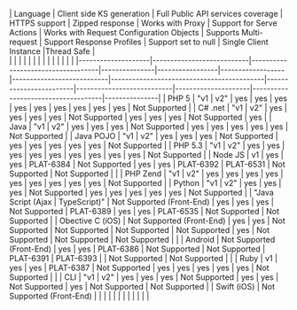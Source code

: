 | Language           | Client side KS generation | Full Public API services coverage | HTTPS support | Zipped response | Works with Proxy | Support for Serve Actions | Works with Request Configuration Objects  | Supports Multi-request | Support Response Profiles | Support set to null | Single Client Instance |Thread Safe |               
|                    |                           |                                   |               |                 |                  |                           |                                           |                        |                           |                     |                                    |               | 
|--------------------|---------------------------|-----------------------------------|---------------|-----------------|------------------|---------------------------|-------------------------------------------|------------------------|---------------------------|---------------------|------------------------------------|---------------| 
| PHP 5              | "v1                       |  v2"                              | yes           | yes             | yes              | yes                       | yes                                       | yes                    | yes                       | yes                 | yes                                | Not Supported | 
| C# .net            | "v1                       |  v2"                              | yes           | yes             | yes              | yes                       | Not Supported                             | yes                    | yes                       | yes                 | Not Supported                      | yes           | 
| Java               | "v1                       |  v2"                              | yes           | yes             | yes              | Not Supported             | yes                                       | yes                    | yes                       | yes                 | yes                                | Not Supported | 
| Java POJO          | "v1                       |  v2"                              | yes           | yes             | yes              | Not Supported             | yes                                       | yes                    | yes                       | yes                 | yes                                | Not Supported | 
| PHP 5.3            | "v1                       |  v2"                              | yes           | yes             | yes              | yes                       | yes                                       | yes                    | yes                       | yes                 | yes                                | Not Supported | 
| Node JS            | v1                        | yes                               | yes           | PLAT-6384       | Not Supported    | yes                       | yes                                       | PLAT-6392              | PLAT-6531                 | Not Supported       | Not Supported                      |               | 
| PHP Zend           | "v1                       |  v2"                              | yes           | yes             | yes              | yes                       | yes                                       | yes                    | yes                       | yes                 | yes                                | Not Supported | 
| Python             | "v1                       |  v2"                              | yes           | yes             | yes              | Not Supported             | yes                                       | yes                    | yes                       | yes                 | yes                                | Not Supported | 
| "Java Script (Ajax |  TypeScript)"             | Not Supported (Front-End)         | yes           | yes             | yes              | Not Supported             | PLAT-6389                                 | yes                    | yes                       | PLAT-6535           | Not Supported                      | Not Supported | 
| Obective C (iOS)   | Not Supported (Front-End) | yes                               | yes           | Not Supported   | Not Supported    | Not Supported             | Not Supported                             | yes                    | Not Supported             | Not Supported       | Not Supported                      |               | 
| Android            | Not Supported (Front-End) | yes                               | yes           | PLAT-6386       | Not Supported    | Not Supported             | PLAT-6391                                 | PLAT-6393              |                           | Not Supported       | Not Supported                      |               | 
| Ruby               | v1                        | yes                               | yes           | PLAT-6387       | Not Supported    | yes                       | yes                                       | yes                    | yes                       | yes                 | Not Supported                      |               | 
| CLI                | "v1                       |  v2"                              | yes           | yes             | yes              | Not Supported             | yes                                       | yes                    | Not Supported             | yes                 | Not Supported                      | Not Supported | 
| Swift (iOS)        | Not Supported (Front-End) |                                   |               |                 |                  |                           |                                           |                        |                           |                     |                                    |               | 

